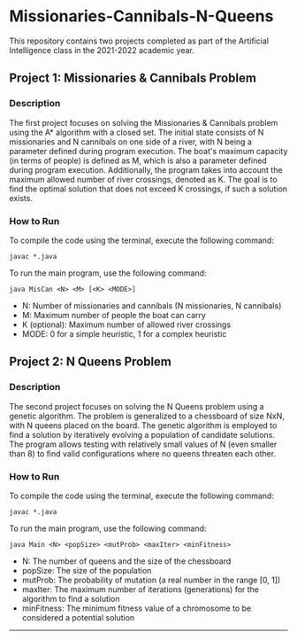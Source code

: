 # Missionaries-Cannibals-N-Queens
This repository contains two projects completed as part of the Artificial Intelligence class in the 2021-2022 academic year.

## Project 1: Missionaries & Cannibals Problem

### Description
The first project focuses on solving the Missionaries & Cannibals problem using the A* algorithm with a closed set. The initial state consists of N missionaries and N cannibals on one side of a river, with N being a parameter defined during program execution. The boat's maximum capacity (in terms of people) is defined as M, which is also a parameter defined during program execution. Additionally, the program takes into account the maximum allowed number of river crossings, denoted as K. The goal is to find the optimal solution that does not exceed K crossings, if such a solution exists.

### How to Run
To compile the code using the terminal, execute the following command:
```
javac *.java
```

To run the main program, use the following command:
```
java MisCan <N> <M> [<K> <MODE>]
```

- N: Number of missionaries and cannibals (N missionaries, N cannibals)
- M: Maximum number of people the boat can carry
- K (optional): Maximum number of allowed river crossings
- MODE: 0 for a simple heuristic, 1 for a complex heuristic

## Project 2: N Queens Problem

### Description
The second project focuses on solving the N Queens problem using a genetic algorithm. The problem is generalized to a chessboard of size NxN, with N queens placed on the board. The genetic algorithm is employed to find a solution by iteratively evolving a population of candidate solutions. The program allows testing with relatively small values of N (even smaller than 8) to find valid configurations where no queens threaten each other.

### How to Run
To compile the code using the terminal, execute the following command:
```
javac *.java
```

To run the main program, use the following command:
```
java Main <N> <popSize> <mutProb> <maxIter> <minFitness>
```

- N: The number of queens and the size of the chessboard
- popSize: The size of the population
- mutProb: The probability of mutation (a real number in the range [0, 1])
- maxIter: The maximum number of iterations (generations) for the algorithm to find a solution
- minFitness: The minimum fitness value of a chromosome to be considered a potential solution

---



